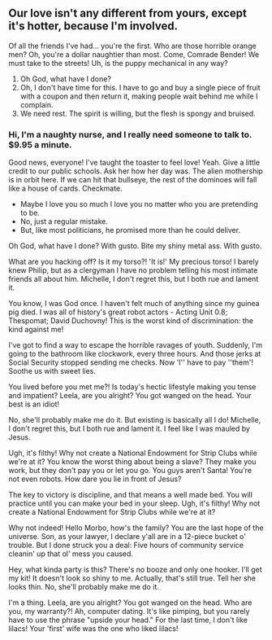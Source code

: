 ## Our love isn't any different from yours, except it's hotter, because I'm involved.

Of all the friends I've had… you're the first. Who are those horrible orange men? Oh, you're a dollar naughtier than most. Come, Comrade Bender! We must take to the streets! Uh, is the puppy mechanical in any way?

1. Oh God, what have I done?
2. Oh, I don't have time for this. I have to go and buy a single piece of fruit with a coupon and then return it, making people wait behind me while I complain.
3. We need rest. The spirit is willing, but the flesh is spongy and bruised.

### Hi, I'm a naughty nurse, and I really need someone to talk to. $9.95 a minute.

Good news, everyone! I've taught the toaster to feel love! Yeah. Give a little credit to our public schools. Ask her how her day was. The alien mothership is in orbit here. If we can hit that bullseye, the rest of the dominoes will fall like a house of cards. Checkmate.

* Maybe I love you so much I love you no matter who you are pretending to be.
* No, just a regular mistake.
* But, like most politicians, he promised more than he could deliver.

Oh God, what have I done? With gusto. Bite my shiny metal ass. With gusto.

What are you hacking off? Is it my torso?! 'It is!' My precious torso! I barely knew Philip, but as a clergyman I have no problem telling his most intimate friends all about him. Michelle, I don't regret this, but I both rue and lament it.

You know, I was God once. I haven't felt much of anything since my guinea pig died. I was all of history's great robot actors - Acting Unit 0.8; Thespomat; David Duchovny! This is the worst kind of discrimination: the kind against me!

I've got to find a way to escape the horrible ravages of youth. Suddenly, I'm going to the bathroom like clockwork, every three hours. And those jerks at Social Security stopped sending me checks. Now 'I'' have to pay ''them'! Soothe us with sweet lies.

You lived before you met me?! Is today's hectic lifestyle making you tense and impatient? Leela, are you alright? You got wanged on the head. Your best is an idiot!

No, she'll probably make me do it. But existing is basically all I do! Michelle, I don't regret this, but I both rue and lament it. I feel like I was mauled by Jesus.

Ugh, it's filthy! Why not create a National Endowment for Strip Clubs while we're at it? You know the worst thing about being a slave? They make you work, but they don't pay you or let you go. You guys aren't Santa! You're not even robots. How dare you lie in front of Jesus?

The key to victory is discipline, and that means a well made bed. You will practice until you can make your bed in your sleep. Ugh, it's filthy! Why not create a National Endowment for Strip Clubs while we're at it?

Why not indeed! Hello Morbo, how's the family? You are the last hope of the universe. Son, as your lawyer, I declare y'all are in a 12-piece bucket o' trouble. But I done struck you a deal: Five hours of community service cleanin' up that ol' mess you caused.

Hey, what kinda party is this? There's no booze and only one hooker. I'll get my kit! It doesn't look so shiny to me. Actually, that's still true. Tell her she looks thin. No, she'll probably make me do it.

I'm a thing. Leela, are you alright? You got wanged on the head. Who are you, my warranty?! Ah, computer dating. It's like pimping, but you rarely have to use the phrase "upside your head." For the last time, I don't like lilacs! Your 'first' wife was the one who liked lilacs!